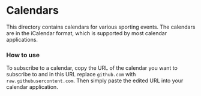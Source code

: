 # Calendars
This directory contains calendars for various sporting events. The calendars are in the iCalendar format, which is supported by most calendar applications.

### How to use
To subscribe to a calendar, copy the URL of the calendar you want to subscribe to and in this URL replace `github.com` with `raw.githubusercontent.com`. Then simply paste the edited URL into your calendar application.